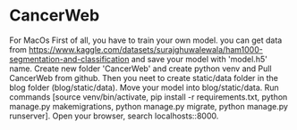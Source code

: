 # CancerWeb
For MacOs
First of all, you have to train your own model. you can get data from https://www.kaggle.com/datasets/surajghuwalewala/ham1000-segmentation-and-classification
and save your model with 'model.h5' name. Create new folder 'CancerWeb' and create python venv and Pull CancerWeb from github. Then you neet to create static/data folder in the blog folder (blog/static/data).
Move your model into blog/static/data. Run commands [source venv/bin/activate, pip install -r requirements.txt, python manage.py makemigrations, python manage.py migrate, python manage.py runserver].
Open your browser, search localhosts::8000. 
